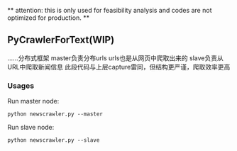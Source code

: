 ** attention: this is only used for feasibility analysis and codes are not optimized for production. **

## PyCrawlerForText(WIP) ##

......分布式框架 master负责分布urls urls也是从网页中爬取出来的 
slave负责从URL中爬取新闻信息 此段代码与上层capture雷同，但结构更严谨，爬取效率更高

### Usages ###

Run master node:

```
python newscrawler.py --master
```

Run slave node:

```
python newscrawler.py --slave
```
